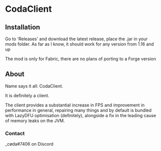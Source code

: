 # CodaClient

## Installation 
Go to 'Releases' and download the latest release, place the .jar in your mods folder. As far as I know, it should work for any version from 1.16 and up

The mod is only for Fabric, there are no plans of porting to a Forge version

## About
Name says it all: CodaClient.

It is definitely a client.

The client provides a substantial increase in FPS and improvement in performance in general, repairing many things and by default is bundled with LazyDFU optimisation (definitely), alongside a fix in the leading cause of memory leaks on the JVM.

### Contact
_cøda#7406 on Discord
